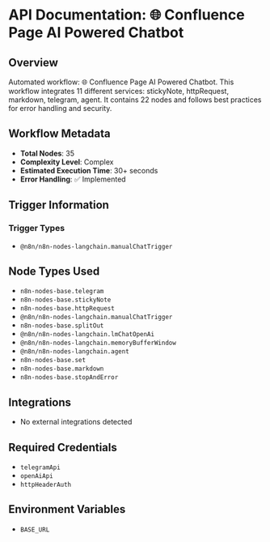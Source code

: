 # API Documentation: 🌐 Confluence Page AI Powered Chatbot

## Overview
Automated workflow: 🌐 Confluence Page AI Powered Chatbot. This workflow integrates 11 different services: stickyNote, httpRequest, markdown, telegram, agent. It contains 22 nodes and follows best practices for error handling and security.

## Workflow Metadata
- **Total Nodes**: 35
- **Complexity Level**: Complex
- **Estimated Execution Time**: 30+ seconds
- **Error Handling**: ✅ Implemented

## Trigger Information
### Trigger Types
- `@n8n/n8n-nodes-langchain.manualChatTrigger`

## Node Types Used
- `n8n-nodes-base.telegram`
- `n8n-nodes-base.stickyNote`
- `n8n-nodes-base.httpRequest`
- `@n8n/n8n-nodes-langchain.manualChatTrigger`
- `n8n-nodes-base.splitOut`
- `@n8n/n8n-nodes-langchain.lmChatOpenAi`
- `@n8n/n8n-nodes-langchain.memoryBufferWindow`
- `@n8n/n8n-nodes-langchain.agent`
- `n8n-nodes-base.set`
- `n8n-nodes-base.markdown`
- `n8n-nodes-base.stopAndError`

## Integrations
- No external integrations detected

## Required Credentials
- `telegramApi`
- `openAiApi`
- `httpHeaderAuth`

## Environment Variables
- `BASE_URL`
